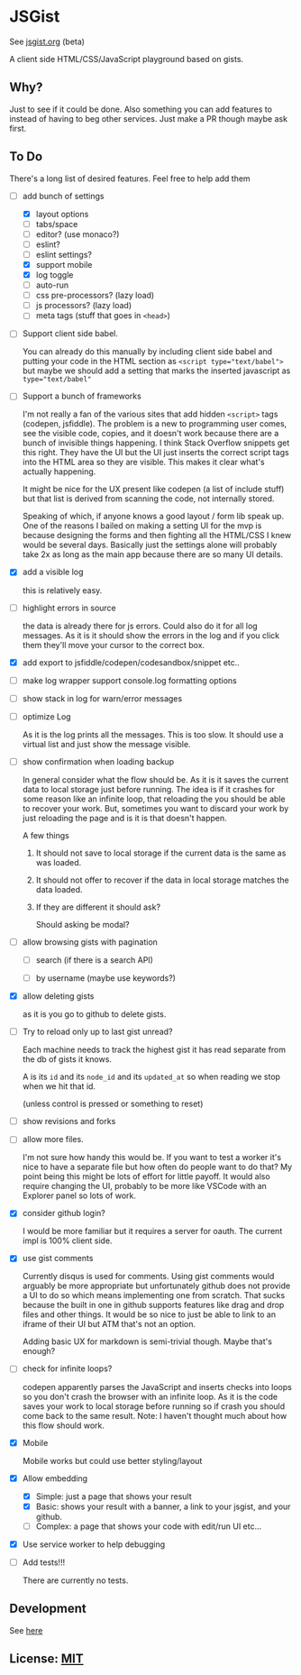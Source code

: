 # JSGist

See [jsgist.org](https://jsgist.org) (beta)

A client side HTML/CSS/JavaScript playground based on gists.

## Why? 

Just to see if it could be done. Also something you can add
features to instead of having to beg other services. Just make a PR
though maybe ask first.

## To Do

There's a long list of desired features. Feel free to help add them

- [ ] add bunch of settings

  - [X] layout options
  - [ ] tabs/space
  - [ ] editor? (use monaco?)
  - [ ] eslint?
  - [ ] eslint settings?
  - [X] support mobile
  - [X] log toggle
  - [ ] auto-run
  - [ ] css pre-processors? (lazy load)
  - [ ] js processors? (lazy load)
  - [ ] meta tags (stuff that goes in `<head>`)

- [ ] Support client side babel.

  You can already do this manually by including client side babel
  and putting your code in the HTML section as `<script type="text/babel">`
  but maybe we should add a setting that marks the inserted javascript
  as `type="text/babel"`

- [ ] Support a bunch of frameworks

  I'm not really a fan of the various sites that add hidden `<script>`
  tags (codepen, jsfiddle). The problem is a new to programming user
  comes, see the visible code, copies, and it doesn't work because
  there are a bunch of invisible things happening. I think Stack 
  Overflow snippets get this right. They have the UI but the UI just
  inserts the correct script tags into the HTML area so they are
  visible. This makes it clear what's actually happening.

  It might be nice for the UX present like codepen (a list of include stuff)
  but that list is derived from scanning the code, not internally stored.

  Speaking of which, if anyone knows a good layout / form lib speak up.
  One of the reasons I bailed on making a setting UI for the mvp is because
  designing the forms and then fighting all the HTML/CSS I knew would be
  several days. Basically just the settings alone will probably take 2x
  as long as the main app because there are so many UI details.

- [X] add a visible log

  this is relatively easy.
  
- [ ] highlight errors in source

  the data is already there for js errors. Could also do it for all
  log messages. As it is it should show the errors in the log
  and if you click them they'll move your cursor to the correct box.

- [X] add export to jsfiddle/codepen/codesandbox/snippet etc..

- [ ] make log wrapper support console.log formatting options

- [ ] show stack in log for warn/error messages

- [ ] optimize Log

  As it is the log prints all the messages. This is too slow. It should
  use a virtual list and just show the message visible.

- [ ] show confirmation when loading backup

  In general consider what the flow should be. As it is it saves the current
  data to local storage just before running. The idea is if it crashes
  for some reason like an infinite loop, that reloading the you should be
  able to recover your work. But, sometimes you want to discard your work
  by just reloading the page and is it is that doesn't happen.

  A few things

  1. It should not save to local storage if the current data is the same
     as was loaded.
  
  2. It should not offer to recover if the data in local storage matches
     the data loaded.

  3. If they are different it should ask?

     Should asking be modal?

- [ ] allow browsing gists with pagination

  - [ ] search (if there is a search API)

  - [ ] by username (maybe use keywords?)

- [X] allow deleting gists

  as it is you go to github to delete gists.

- [ ] Try to reload only up to last gist unread?

  Each machine needs to track the highest gist it has read
  separate from the db of gists it knows.

  A is its `id` and its `node_id` and its `updated_at`
  so when reading we stop when we hit that id.

  (unless control is pressed or something to reset)

- [ ] show revisions and forks

- [ ] allow more files.

  I'm not sure how handy this would be. If you want to test a worker it's nice
  to have a separate file but how often do people want to do that? My point
  being this might be lots of effort for little payoff. It would also require
  changing the UI, probably to be more like VSCode with an Explorer panel so
  lots of work.

- [X] consider github login?

  I would be more familiar but it requires a server for oauth. The current impl
  is 100% client side.

- [X] use gist comments

  Currently disqus is used for comments. Using gist comments would arguably be
  more appropriate but unfortunately github does not provide a UI to do so which
  means implementing one from scratch. That sucks because the built in one in
  github supports features like drag and drop files and other things. It would
  be so nice to just be able to link to an iframe of their UI but ATM that's not
  an option.

  Adding basic UX for markdown is semi-trivial though. Maybe
  that's enough?

- [ ] check for infinite loops?

  codepen apparently parses the JavaScript and inserts checks into loops so you
  don't crash the browser with an infinite loop. As it is the code saves your
  work to local storage before running so if crash you should come back to the
  same result. Note: I haven't thought much about how this flow should work.

- [X] Mobile

  Mobile works but could use better styling/layout

- [X] Allow embedding

  - [X] Simple: just a page that shows your result
  - [X] Basic: shows your result with a banner, a link to your jsgist, and your github.
  - [ ] Complex: a page that shows your code with edit/run UI etc...

- [X] Use service worker to help debugging

- [ ] Add tests!!!

  There are currently no tests.

## Development

See [here](DEVELOPMENT.md)

## License: [MIT](LICENSE.md)
